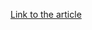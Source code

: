 [Link to the article](https://www.malwarebytes.com/blog/news/2024/12/encrypted-messaging-service-intercepted-2-3-million-messages-read-by-law-enforcement)
